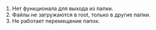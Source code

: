 1. Нет функционала для выхода из папки.
2. Файлы не загружаются в root, только в другие папки.
3. Не работает перемещение папок.
